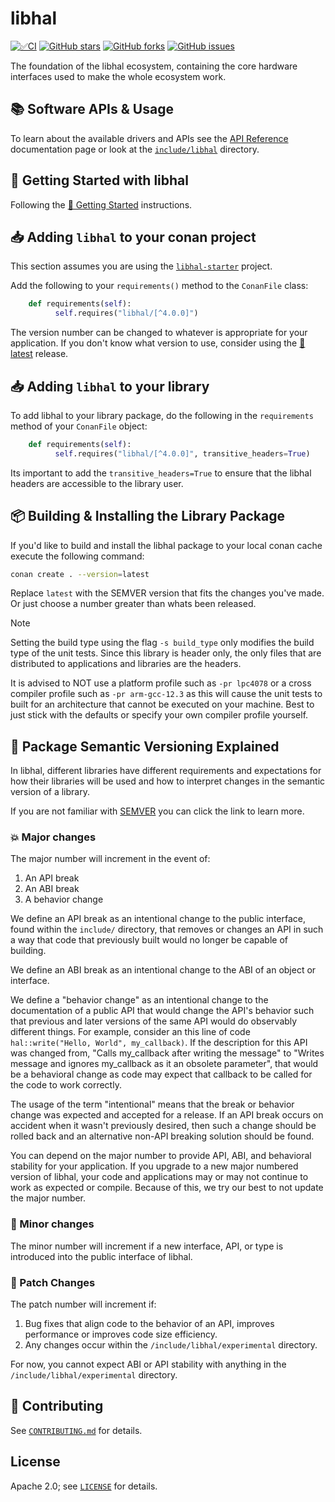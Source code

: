 # libhal

[![✅CI](https://github.com/libhal/libhal/actions/workflows/ci.yml/badge.svg)](https://github.com/libhal/libhal/actions/workflows/ci.yml)
[![GitHub stars](https://img.shields.io/github/stars/libhal/libhal.svg)](https://github.com/libhal/libhal/stargazers)
[![GitHub forks](https://img.shields.io/github/forks/libhal/libhal.svg)](https://github.com/libhal/libhal/network)
[![GitHub issues](https://img.shields.io/github/issues/libhal/libhal.svg)](https://github.com/libhal/libhal/issues)

The foundation of the libhal ecosystem, containing the core hardware interfaces
used to make the whole ecosystem work.

## 📚 Software APIs & Usage

To learn about the available drivers and APIs see the
[API Reference](https://libhal.github.io/latest/api/)
documentation page or look at the
[`include/libhal`](https://github.com/libhal/libhal/tree/main/include/libhal)
directory.

## 🧰 Getting Started with libhal

Following the
[🚀 Getting Started](https://libhal.github.io/getting_started/)
instructions.

## 📥 Adding `libhal` to your conan project

This section assumes you are using the
[`libhal-starter`](https://github.com/libhal/libhal-starter)
project.

Add the following to your `requirements()` method to the `ConanFile` class:

```python
    def requirements(self):
          self.requires("libhal/[^4.0.0]")
```

The version number can be changed to whatever is appropriate for your
application. If you don't know what version to use, consider using the
[🚀 latest](https://github.com/libhal/libhal/releases/latest) release.

## 📥 Adding `libhal` to your library

To add libhal to your library package, do the following in the `requirements` method of your `ConanFile` object:

```python
    def requirements(self):
          self.requires("libhal/[^4.0.0]", transitive_headers=True)
```

Its important to add the `transitive_headers=True` to ensure that the libhal
headers are accessible to the library user.

## 📦 Building & Installing the Library Package

If you'd like to build and install the libhal package to your local conan
cache execute the following command:

```bash
conan create . --version=latest
```

Replace `latest` with the SEMVER version that fits the changes you've made. Or
just choose a number greater than whats been released.

> [!NOTE]
> Setting the build type using the flag `-s build_type` only modifies the build
> type of the unit tests. Since this library is header only, the only files
> that are distributed to applications and libraries are the headers.
>
> It is advised to NOT use a platform profile such as `-pr lpc4078` or a cross
> compiler profile such as `-pr arm-gcc-12.3` as this will cause the unit tests
> to built for an architecture that cannot be executed on your machine. Best to
> just stick with the defaults or specify your own compiler profile yourself.

## 🌟 Package Semantic Versioning Explained

In libhal, different libraries have different requirements and expectations for
how their libraries will be used and how to interpret changes in the semantic
version of a library.

If you are not familiar with [SEMVER](https://semver.org/) you can click the
link to learn more.

### 💥 Major changes

The major number will increment in the event of:

1. An API break
2. An ABI break
3. A behavior change

We define an API break as an intentional change to the public interface, found
within the `include/` directory, that removes or changes an API in such a way
that code that previously built would no longer be capable of building.

We define an ABI break as an intentional change to the ABI of an object or
interface.

We define a "behavior change" as an intentional change to the documentation of
a public API that would change the API's behavior such that previous and later
versions of the same API would do observably different things. For example,
consider an this line of code `hal::write("Hello, World", my_callback)`. If the
description for this API was changed from, "Calls my_callback after writing the
message" to "Writes message and ignores my_callback as it an obsolete
parameter", that would be a behavioral change as code may expect that callback
to be called for the code to work correctly.

The usage of the term "intentional" means that the break or behavior change was
expected and accepted for a release. If an API break occurs on accident when it
wasn't previously desired, then such a change should be rolled back and an
alternative non-API breaking solution should be found.

You can depend on the major number to provide API, ABI, and behavioral
stability for your application. If you upgrade to a new major numbered version
of libhal, your code and applications may or may not continue to work as
expected or compile. Because of this, we try our best to not update the
major number.

### 🚀 Minor changes

The minor number will increment if a new interface, API, or type is introduced
into the public interface of libhal.

### 🐞 Patch Changes

The patch number will increment if:

1. Bug fixes that align code to the behavior of an API, improves performance
   or improves code size efficiency.
2. Any changes occur within the `/include/libhal/experimental` directory.

For now, you cannot expect ABI or API stability with anything in the
`/include/libhal/experimental` directory.

## :busts_in_silhouette: Contributing

See [`CONTRIBUTING.md`](CONTRIBUTING.md) for details.

## License

Apache 2.0; see [`LICENSE`](LICENSE) for details.

